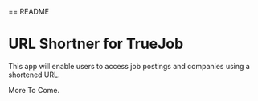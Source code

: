 == README

# URL Shortner for TrueJob

This app will enable users to access job postings and companies using a shortened URL. 

More To Come. 
